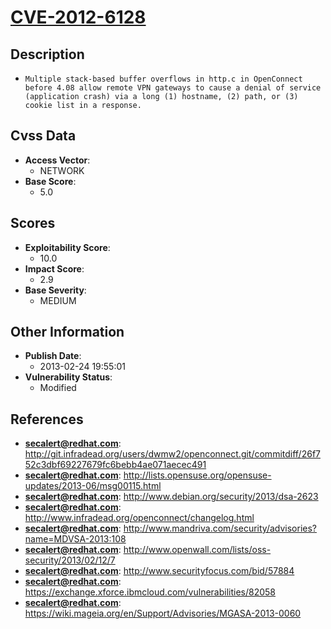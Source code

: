 
# [CVE-2012-6128](http://git.infradead.org/users/dwmw2/openconnect.git/commitdiff/26f752c3dbf69227679fc6bebb4ae071aecec491)

## Description

- `Multiple stack-based buffer overflows in http.c in OpenConnect before 4.08 allow remote VPN gateways to cause a denial of service (application crash) via a long (1) hostname, (2) path, or (3) cookie list in a response.`

## Cvss Data

- **Access Vector**:
  - NETWORK
- **Base Score**:
  - 5.0

## Scores

- **Exploitability Score**:
  - 10.0
- **Impact Score**:
  - 2.9
- **Base Severity**:
  - MEDIUM

## Other Information

- **Publish Date**:
  - 2013-02-24 19:55:01
- **Vulnerability Status**:
  - Modified

## References

- **secalert@redhat.com**: http://git.infradead.org/users/dwmw2/openconnect.git/commitdiff/26f752c3dbf69227679fc6bebb4ae071aecec491
- **secalert@redhat.com**: http://lists.opensuse.org/opensuse-updates/2013-06/msg00115.html
- **secalert@redhat.com**: http://www.debian.org/security/2013/dsa-2623
- **secalert@redhat.com**: http://www.infradead.org/openconnect/changelog.html
- **secalert@redhat.com**: http://www.mandriva.com/security/advisories?name=MDVSA-2013:108
- **secalert@redhat.com**: http://www.openwall.com/lists/oss-security/2013/02/12/7
- **secalert@redhat.com**: http://www.securityfocus.com/bid/57884
- **secalert@redhat.com**: https://exchange.xforce.ibmcloud.com/vulnerabilities/82058
- **secalert@redhat.com**: https://wiki.mageia.org/en/Support/Advisories/MGASA-2013-0060
